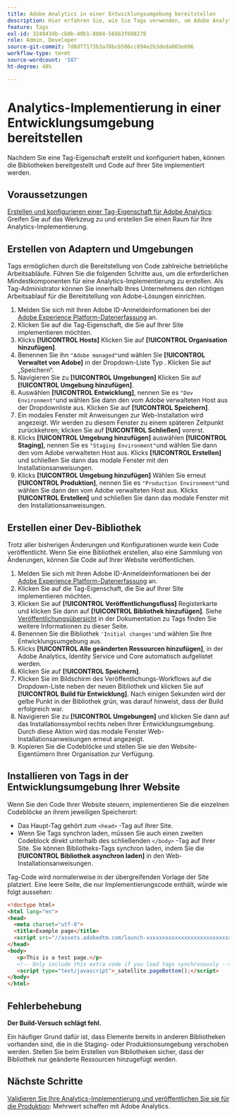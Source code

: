 ```yaml
---
title: Adobe Analytics in einer Entwicklungsumgebung bereitstellen
description: Hier erfahren Sie, wie Sie Tags verwenden, um Adobe Analytics in Ihrer Entwicklungsumgebung bereitzustellen.
feature: Tags
exl-id: 324943db-cb0b-40b1-8884-56bb3f608278
role: Admin, Developer
source-git-commit: 7d8df7173b3a78bcb506cc894e2b3deda003e696
workflow-type: tm+mt
source-wordcount: '587'
ht-degree: 48%

---
```


# Analytics-Implementierung in einer Entwicklungsumgebung bereitstellen

Nachdem Sie eine Tag-Eigenschaft erstellt und konfiguriert haben, können die Bibliotheken bereitgestellt und Code auf Ihrer Site implementiert werden.

## Voraussetzungen

[Erstellen und konfigurieren einer Tag-Eigenschaft für Adobe Analytics](create-analytics-property.md): Greifen Sie auf das Werkzeug zu und erstellen Sie einen Raum für Ihre Analytics-Implementierung.

## Erstellen von Adaptern und Umgebungen

Tags ermöglichen durch die Bereitstellung von Code zahlreiche betriebliche Arbeitsabläufe. Führen Sie die folgenden Schritte aus, um die erforderlichen Mindestkomponenten für eine Analytics-Implementierung zu erstellen. Als Tag-Administrator können Sie innerhalb Ihres Unternehmens den richtigen Arbeitsablauf für die Bereitstellung von Adobe-Lösungen einrichten.

1. Melden Sie sich mit Ihren Adobe ID-Anmeldeinformationen bei der [Adobe Experience Platform-Datenerfassung](https://experience.adobe.com/data-collection) an.
2. Klicken Sie auf die Tag-Eigenschaft, die Sie auf Ihrer Site implementieren möchten.
3. Klicks **[!UICONTROL Hosts]** Klicken Sie auf **[!UICONTROL Organisation hinzufügen]**.
4. Benennen Sie ihn `"Adobe managed"`und wählen Sie **[!UICONTROL Verwaltet von Adobe]** in der Dropdown-Liste Typ . Klicken Sie auf „Speichern“.
5. Navigieren Sie zu **[!UICONTROL Umgebungen]** Klicken Sie auf **[!UICONTROL Umgebung hinzufügen]**.
6. Auswählen **[!UICONTROL Entwicklung]**, nennen Sie es `"Dev Environment"`und wählen Sie dann den vom Adobe verwalteten Host aus der Dropdownliste aus. Klicken Sie auf **[!UICONTROL Speichern]**.
7. Ein modales Fenster mit Anweisungen zur Web-Installation wird angezeigt. Wir werden zu diesem Fenster zu einem späteren Zeitpunkt zurückkehren; klicken Sie auf **[!UICONTROL Schließen]** vorerst.
8. Klicks **[!UICONTROL Umgebung hinzufügen]** auswählen **[!UICONTROL Staging]**, nennen Sie es `"Staging Environment"`und wählen Sie dann den vom Adobe verwalteten Host aus. Klicks **[!UICONTROL Erstellen]** und schließen Sie dann das modale Fenster mit den Installationsanweisungen.
9. Klicks **[!UICONTROL Umgebung hinzufügen]** Wählen Sie erneut **[!UICONTROL Produktion]**, nennen Sie es `"Production Environment"`und wählen Sie dann den vom Adobe verwalteten Host aus. Klicks **[!UICONTROL Erstellen]** und schließen Sie dann das modale Fenster mit den Installationsanweisungen.

## Erstellen einer Dev-Bibliothek

Trotz aller bisherigen Änderungen und Konfigurationen wurde kein Code veröffentlicht. Wenn Sie eine Bibliothek erstellen, also eine Sammlung von Änderungen, können Sie Code auf Ihrer Website veröffentlichen.

1. Melden Sie sich mit Ihren Adobe ID-Anmeldeinformationen bei der [Adobe Experience Platform-Datenerfassung](https://experience.adobe.com/data-collection) an.
2. Klicken Sie auf die Tag-Eigenschaft, die Sie auf Ihrer Site implementieren möchten.
3. Klicken Sie auf **[!UICONTROL Veröffentlichungsfluss]** Registerkarte und klicken Sie dann auf **[!UICONTROL Bibliothek hinzufügen]**. Siehe [Veröffentlichungsübersicht](https://experienceleague.adobe.com/docs/experience-platform/tags/publish/overview.html?lang=de) in der Dokumentation zu Tags finden Sie weitere Informationen zu dieser Seite.
4. Benennen Sie die Bibliothek `'Initial changes'`und wählen Sie Ihre Entwicklungsumgebung aus.
5. Klicks **[!UICONTROL Alle geänderten Ressourcen hinzufügen]**, in der Adobe Analytics, Identity Service und Core automatisch aufgelistet werden.
6. Klicken Sie auf **[!UICONTROL Speichern]**.
7. Klicken Sie im Bildschirm des Veröffentlichungs-Workflows auf die Dropdown-Liste neben der neuen Bibliothek und klicken Sie auf **[!UICONTROL Build für Entwicklung]**. Nach einigen Sekunden wird der gelbe Punkt in der Bibliothek grün, was darauf hinweist, dass der Build erfolgreich war.
8. Navigieren Sie zu **[!UICONTROL Umgebungen]** und klicken Sie dann auf das Installationssymbol rechts neben Ihrer Entwicklungsumgebung. Durch diese Aktion wird das modale Fenster Web-Installationsanweisungen erneut angezeigt.
9. Kopieren Sie die Codeblöcke und stellen Sie sie den Website-Eigentümern Ihrer Organisation zur Verfügung.

## Installieren von Tags in der Entwicklungsumgebung Ihrer Website

Wenn Sie den Code Ihrer Website steuern, implementieren Sie die einzelnen Codeblöcke an ihrem jeweiligen Speicherort:

* Das Haupt-Tag gehört zum `<head>` -Tag auf Ihrer Site.
* Wenn Sie Tags synchron laden, müssen Sie auch einen zweiten Codeblock direkt unterhalb des schließenden `</body>` -Tag auf Ihrer Site. Sie können Bibliotheks-Tags synchron laden, indem Sie die **[!UICONTROL Bibliothek asynchron laden]** in den Web-Installationsanweisungen.

Tag-Code wird normalerweise in der übergreifenden Vorlage der Site platziert. Eine leere Seite, die nur Implementierungscode enthält, würde wie folgt aussehen:

```html
<!doctype html>
<html lang="en">
<head>
  <meta charset="utf-8">
  <title>Example page</title>
  <script src="//assets.adobedtm.com/launch-xxxxxxxxxxxxxxxxxxxxxxxxxxxxxxxxxx-development.min.js"></script>
</head>
<body>
   <p>This is a test page.</p>
   <!-- Only include this extra code if you load tags synchronously -->
   <script type="text/javascript">_satellite.pageBottom();</script>
</body>
</html>
```

## Fehlerbehebung

**Der Build-Versuch schlägt fehl.**

Ein häufiger Grund dafür ist, dass Elemente bereits in anderen Bibliotheken vorhanden sind, die in die Staging- oder Produktionsumgebung verschoben werden. Stellen Sie beim Erstellen von Bibliotheken sicher, dass der Bibliothek nur geänderte Ressourcen hinzugefügt werden.

## Nächste Schritte

[Validieren Sie Ihre Analytics-Implementierung und veröffentlichen Sie sie für die Produktion](validate-publish-prod.md): Mehrwert schaffen mit Adobe Analytics.
